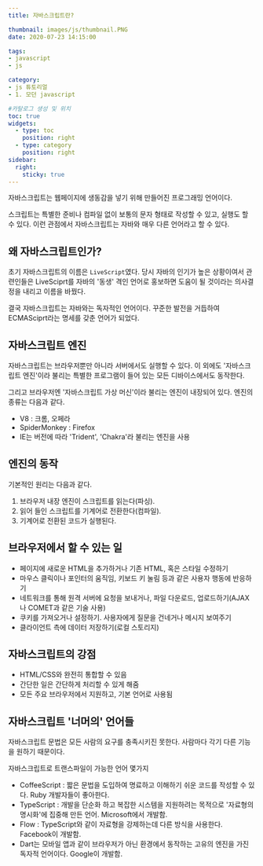 ```yaml
---
title: 자바스크립트란?

thumbnail: images/js/thumbnail.PNG
date: 2020-07-23 14:15:00

tags: 
- javascript
- js

category:
- js 튜토리얼
- 1. 모던 javascript

#카탈로그 생성 및 위치
toc: true
widgets:
  - type: toc
    position: right
  - type: category
    position: right
sidebar:
  right:
    sticky: true
---
```


자바스크립트는 웹페이지에 생동감을 넣기 위해 만들어진 프로그래밍 언어이다.
<!-- more -->

스크립트는 특별한 준비나 컴파일 없이 보통의 문자 형태로 작성할 수 있고, 실행도 할 수 있다. 이런 관점에서 자바스크립트는 자바와 매우 다른 언어라고 할 수 있다.

## 왜 자바스크립트인가?
초기 자바스크립트의 이름은 `LiveScript`였다. 당시 자바의 인기가 높은 상황이여서 관련인들은 LiveSciprt를 자바의 '동생' 격인 언어로 홍보하면 도움이 될 것이라는 의사결정을 내리고 이름을 바꿨다.

결국 자바스크립트는 자바와는 독자적인 언어이다. 꾸준한 발전을 거듭하여 ECMASciprt라는 명세를 갖춘 언어가 되었다.

## 자바스크립트 엔진
자바스크립트는 브라우저뿐만 아니라 서버에서도 실행할 수 있다. 이 외에도 '자바스크립트 엔진'이라 불리는 특별한 프로그램이 들어 있는 모든 디바이스에서도 동작한다.

그리고 브라우저엔 '자바스크립트 가상 머신'이라 불리는 엔진이 내장되어 있다. 엔진의 종류는 다음과 같다.

- V8 : 크롬, 오페라
- SpiderMonkey : Firefox
- IE는 버전에 따라 'Trident', 'Chakra'라 불리는 엔진을 사용

## 엔진의 동작
기본적인 원리는 다음과 같다. 
1. 브라우저 내장 엔진이 스크립트를 읽는다(파싱).
2. 읽어 들인 스크립트를 기계어로 전환한다(컴파일).
3. 기계어로 전환된 코드가 실행된다.

## 브라우저에서 할 수 있는 일
- 페이지에 새로운 HTML을 추가하거나 기존 HTML, 혹은 스타일 수정하기
- 마우스 클릭이나 포인터의 움직임, 키보드 키 눌림 등과 같은 사용자 행동에 반응하기
- 네트워크를 통해 원격 서버에 요청을 보내거나, 파일 다운로드, 업로드하기(AJAX나 COMET과 같은 기술 사용)
- 쿠키를 가져오거나 설정하기. 사용자에게 질문을 건네거나 메시지 보여주기
- 클라이언트 측에 데이터 저장하기(로컬 스토리지)

## 자바스크립트의 강점
- HTML/CSS와 완전히 통합할 수 있음
- 간단한 일은 간단하게 처리할 수 있게 해줌
- 모든 주요 브라우저에서 지원하고, 기본 언어로 사용됨

## 자바스크립트 '너머의' 언어들
자바스크립트 문법은 모든 사람의 요구를 충족시키진 못한다. 사람마다 각기 다른 기능을 원하기 때문이다. 

자바스크립트로 트랜스파일이 가능한 언어 몇가지
- CoffeeScript : 짧은 문법을 도입하여 명료하고 이해하기 쉬운 코드를 작성할 수 있다. Ruby 개발자들이 좋아한다.
- TypeScript : 개발을 단순화 하고 복잡한 시스템을 지원하려는 목적으로 '자료형의 명시화'에 집중해 만든 언어. Microsoft에서 개발함.
- Flow : TypeScript와 같이 자료형을 강제하는데 다른 방식을 사용한다. Facebook이 개발함.
- Dart는 모바일 앱과 같이 브라우저가 아닌 환경에서 동작하는 고유의 엔진을 가진 독자적 언어이다. Google이 개발함. 






